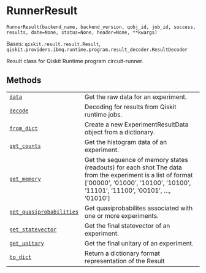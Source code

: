 # RunnerResult

`RunnerResult(backend_name, backend_version, qobj_id, job_id, success, results, date=None, status=None, header=None, **kwargs)`

Bases: `qiskit.result.result.Result`, `qiskit.providers.ibmq.runtime.program.result_decoder.ResultDecoder`

Result class for Qiskit Runtime program circuit-runner.

## Methods

|                                                                                                                                                                                                             |                                                                                                                                                                                          |
| ----------------------------------------------------------------------------------------------------------------------------------------------------------------------------------------------------------- | ---------------------------------------------------------------------------------------------------------------------------------------------------------------------------------------- |
| [`data`](qiskit.providers.ibmq.RunnerResult.data#qiskit.providers.ibmq.RunnerResult.data "qiskit.providers.ibmq.RunnerResult.data")                                                                         | Get the raw data for an experiment.                                                                                                                                                      |
| [`decode`](qiskit.providers.ibmq.RunnerResult.decode#qiskit.providers.ibmq.RunnerResult.decode "qiskit.providers.ibmq.RunnerResult.decode")                                                                 | Decoding for results from Qiskit runtime jobs.                                                                                                                                           |
| [`from_dict`](qiskit.providers.ibmq.RunnerResult.from_dict#qiskit.providers.ibmq.RunnerResult.from_dict "qiskit.providers.ibmq.RunnerResult.from_dict")                                                     | Create a new ExperimentResultData object from a dictionary.                                                                                                                              |
| [`get_counts`](qiskit.providers.ibmq.RunnerResult.get_counts#qiskit.providers.ibmq.RunnerResult.get_counts "qiskit.providers.ibmq.RunnerResult.get_counts")                                                 | Get the histogram data of an experiment.                                                                                                                                                 |
| [`get_memory`](qiskit.providers.ibmq.RunnerResult.get_memory#qiskit.providers.ibmq.RunnerResult.get_memory "qiskit.providers.ibmq.RunnerResult.get_memory")                                                 | Get the sequence of memory states (readouts) for each shot The data from the experiment is a list of format \[‘00000’, ‘01000’, ‘10100’, ‘10100’, ‘11101’, ‘11100’, ‘00101’, …, ‘01010’] |
| [`get_quasiprobabilities`](qiskit.providers.ibmq.RunnerResult.get_quasiprobabilities#qiskit.providers.ibmq.RunnerResult.get_quasiprobabilities "qiskit.providers.ibmq.RunnerResult.get_quasiprobabilities") | Get quasiprobabilites associated with one or more experiments.                                                                                                                           |
| [`get_statevector`](qiskit.providers.ibmq.RunnerResult.get_statevector#qiskit.providers.ibmq.RunnerResult.get_statevector "qiskit.providers.ibmq.RunnerResult.get_statevector")                             | Get the final statevector of an experiment.                                                                                                                                              |
| [`get_unitary`](qiskit.providers.ibmq.RunnerResult.get_unitary#qiskit.providers.ibmq.RunnerResult.get_unitary "qiskit.providers.ibmq.RunnerResult.get_unitary")                                             | Get the final unitary of an experiment.                                                                                                                                                  |
| [`to_dict`](qiskit.providers.ibmq.RunnerResult.to_dict#qiskit.providers.ibmq.RunnerResult.to_dict "qiskit.providers.ibmq.RunnerResult.to_dict")                                                             | Return a dictionary format representation of the Result                                                                                                                                  |
